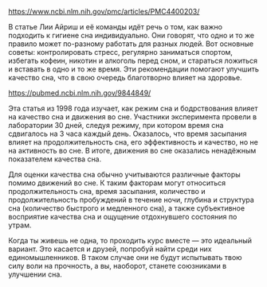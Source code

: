 https://www.ncbi.nlm.nih.gov/pmc/articles/PMC4400203/

  

В статье Лии Айриш и её команды идёт речь о том, как важно подходить к гигиене сна индивидуально. Они говорят, что одно и то же правило может по-разному работать для разных людей. Вот основные советы: контролировать стресс, регулярно заниматься спортом, избегать кофеин, никотин и алкоголь перед сном, и стараться ложиться и вставать в одно и то же время. Эти рекомендации помогают улучшить качество сна, что в свою очередь благотворно влияет на здоровье.

  

https://pubmed.ncbi.nlm.nih.gov/9844849/

  

Эта статья из 1998 года изучает, как режим сна и бодрствования влияет на качество сна и движения во сне. Участники эксперимента провели в лаборатории 30 дней, следуя режиму, при котором время сна сдвигалось на 3 часа каждый день. Оказалось, что время засыпания влияет на продолжительность сна, его эффективность и качество, но не на активность во сне. В итоге, движения во сне оказались ненадёжным показателем качества сна.

Для оценки качества сна обычно учитываются различные факторы помимо движений во сне. К таким факторам могут относиться продолжительность сна, время засыпания, количество и продолжительность пробуждений в течение ночи, глубина и структура сна (количество быстрого и медленного сна), а также субъективное восприятие качества сна и ощущение отдохнувшего состояния по утрам.

  

  

Когда ты живешь не одна, то проходить курс вместе — это идеальный вариант. Это касается и друзей, попробуй найти среди них единомышленников. В таком случае они не будут испытывать твою силу воли на прочность, а вы, наоборот, станете союзниками в улучшении сна.